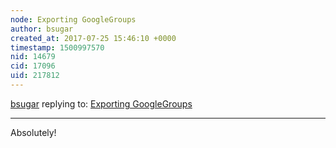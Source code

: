 ```yaml
---
node: Exporting GoogleGroups
author: bsugar
created_at: 2017-07-25 15:46:10 +0000
timestamp: 1500997570
nid: 14679
cid: 17096
uid: 217812
---
```




[bsugar](../profile/bsugar) replying to: [Exporting GoogleGroups](../notes/bsugar/07-25-2017/exporting-googlegroups)

----
Absolutely!